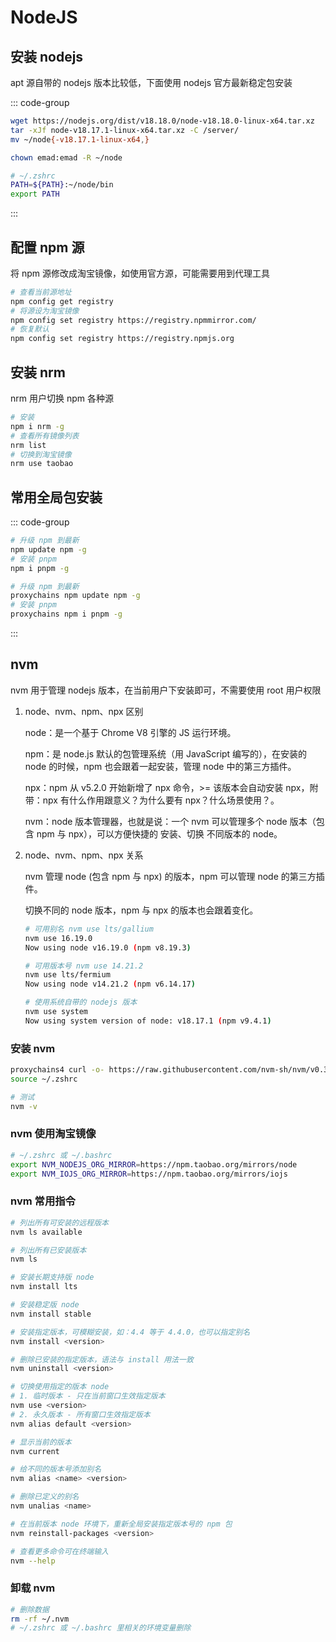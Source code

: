# NodeJS

## 安装 nodejs

apt 源自带的 nodejs 版本比较低，下面使用 nodejs 官方最新稳定包安装

::: code-group

```bash [下载并解压]
wget https://nodejs.org/dist/v18.18.0/node-v18.18.0-linux-x64.tar.xz
tar -xJf node-v18.17.1-linux-x64.tar.xz -C /server/
mv ~/node{-v18.17.1-linux-x64,}
```

```bash [设置权限]
chown emad:emad -R ~/node
```

```bash [加入环境变量]
# ~/.zshrc
PATH=${PATH}:~/node/bin
export PATH
```

:::

## 配置 npm 源

将 npm 源修改成淘宝镜像，如使用官方源，可能需要用到代理工具

```bash
# 查看当前源地址
npm config get registry
# 将源设为淘宝镜像
npm config set registry https://registry.npmmirror.com/
# 恢复默认
npm config set registry https://registry.npmjs.org
```

## 安装 nrm

nrm 用户切换 npm 各种源

```bash
# 安装
npm i nrm -g
# 查看所有镜像列表
nrm list
# 切换到淘宝镜像
nrm use taobao
```

## 常用全局包安装

::: code-group

```bash [正常]
# 升级 npm 到最新
npm update npm -g
# 安装 pnpm
npm i pnpm -g
```

```bash [代理]
# 升级 npm 到最新
proxychains npm update npm -g
# 安装 pnpm
proxychains npm i pnpm -g
```

:::

## nvm

nvm 用于管理 nodejs 版本，在当前用户下安装即可，不需要使用 root 用户权限

1.  node、nvm、npm、npx 区别

    node：是一个基于 Chrome V8 引擎的 JS 运行环境。

    npm：是 node.js 默认的包管理系统（用 JavaScript 编写的），在安装的 node 的时候，npm 也会跟着一起安装，管理 node 中的第三方插件。

    npx：npm 从 v5.2.0 开始新增了 npx 命令，>= 该版本会自动安装 npx，附带：npx 有什么作用跟意义？为什么要有 npx？什么场景使用？。

    nvm：node 版本管理器，也就是说：一个 nvm 可以管理多个 node 版本（包含 npm 与 npx），可以方便快捷的 安装、切换 不同版本的 node。

2.  node、nvm、npm、npx 关系

    nvm 管理 node (包含 npm 与 npx) 的版本，npm 可以管理 node 的第三方插件。

    切换不同的 node 版本，npm 与 npx 的版本也会跟着变化。

    ```bash
    # 可用别名 nvm use lts/gallium
    nvm use 16.19.0
    Now using node v16.19.0 (npm v8.19.3)

    # 可用版本号 nvm use 14.21.2
    nvm use lts/fermium
    Now using node v14.21.2 (npm v6.14.17)

    # 使用系统自带的 nodejs 版本
    nvm use system
    Now using system version of node: v18.17.1 (npm v9.4.1)
    ```

### 安装 nvm

```bash
proxychains4 curl -o- https://raw.githubusercontent.com/nvm-sh/nvm/v0.39.3/install.sh | bash
source ~/.zshrc

# 测试
nvm -v
```

### nvm 使用淘宝镜像

```bash
# ~/.zshrc 或 ~/.bashrc
export NVM_NODEJS_ORG_MIRROR=https://npm.taobao.org/mirrors/node
export NVM_IOJS_ORG_MIRROR=https://npm.taobao.org/mirrors/iojs
```

### nvm 常用指令

```bash
# 列出所有可安装的远程版本
nvm ls available

# 列出所有已安装版本
nvm ls

# 安装长期支持版 node
nvm install lts

# 安装稳定版 node
nvm install stable

# 安装指定版本，可模糊安装，如：4.4 等于 4.4.0，也可以指定别名
nvm install <version>

# 删除已安装的指定版本，语法与 install 用法一致
nvm uninstall <version>

# 切换使用指定的版本 node
# 1. 临时版本 - 只在当前窗口生效指定版本
nvm use <version>
# 2. 永久版本 - 所有窗口生效指定版本
nvm alias default <version>

# 显示当前的版本
nvm current

# 给不同的版本号添加别名
nvm alias <name> <version>

# 删除已定义的别名
nvm unalias <name>

# 在当前版本 node 环境下，重新全局安装指定版本号的 npm 包
nvm reinstall-packages <version>

# 查看更多命令可在终端输入
nvm --help
```

### 卸载 nvm

```bash
# 删除数据
rm -rf ~/.nvm
# ~/.zshrc 或 ~/.bashrc 里相关的环境变量删除
```
